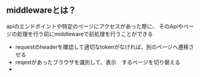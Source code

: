 ## middlewareとは？

apiのエンドポイントや特定のページにアクセスがあった際に、
そのApiやページの処理を行う前にmiddlewareで前処理を行うことができる

- requestのheaderを確認して適切なtokenがなければ、別のページへ遷移させる
- reqestがあったブラウザを識別して、表示　するページを切り替える
- 
